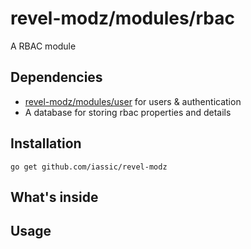 revel-modz/modules/rbac
=================================

A RBAC module 

Dependencies
-----------------

- [revel-modz/modules/user](https://github.com/iassic/revel-modz/blob/master/modules/user) for users & authentication
- A database for storing rbac properties and details


Installation
-----------------

`go get github.com/iassic/revel-modz`



What's inside
-----------------


Usage
-----------------

